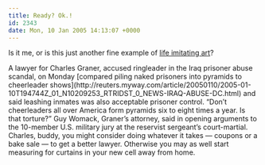 ```yaml
---
title: Ready? Ok.!
id: 2343
date: Mon, 10 Jan 2005 14:13:07 +0000
---
```


Is it me, or is this just another fine example of [life imitating art](http://www.imdb.com/title/tt0104952/?fr=c2l0ZT1kZnxteD0yMHxzZz0xfGxtPTIwMHx0dD1vbnxwbj0wfHE9bXkgY291c2luIHZpbm5pZXxodG1sPTF8bm09b24_;fc=1;ft=1;fm=1)?

<div class="quote">A lawyer for Charles Graner, accused ringleader in the Iraq prisoner abuse scandal, on Monday [compared piling naked prisoners into pyramids to cheerleader shows](http://reuters.myway.com/article/20050110/2005-01-10T194744Z_01_N10209253_RTRIDST_0_NEWS-IRAQ-ABUSE-DC.html) and said leashing inmates was also acceptable prisoner control.  
 “Don’t cheerleaders all over America form pyramids six to eight times a year. Is that torture?” Guy Womack, Graner’s attorney, said in opening arguments to the 10-member U.S. military jury at the reservist sergeant’s court-martial.</div>Charles, buddy, you might consider doing whatever it takes — coupons or a bake sale — to get a better lawyer. Otherwise you may as well start measuring for curtains in your new cell away from home.


